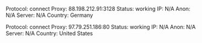 Protocol: connect
Proxy: 88.198.212.91:3128
Status: working
IP: N/A
Anon: N/A
Server: N/A
Country: Germany

Protocol: connect
Proxy: 97.79.251.186:80
Status: working
IP: N/A
Anon: N/A
Server: N/A
Country: United States


